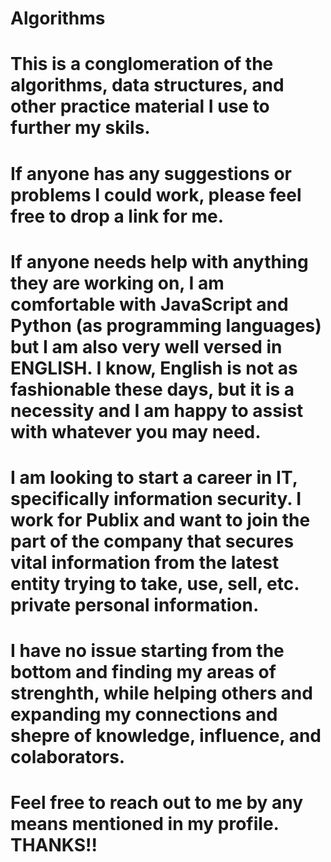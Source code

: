 # Algorithms
# This is a conglomeration of the algorithms, data structures, and other practice material I use to further my skils.
# If anyone has any suggestions or problems I could work, please feel free to drop a link for me.
# If anyone needs help with anything they are working on, I am comfortable with JavaScript and Python (as programming languages) but I am also very well versed in ENGLISH. I know, English is not as fashionable these days, but it is a necessity and I am happy to assist with whatever you may need. 
# I am looking to start a career in IT, specifically information security. I work for Publix and want to join the part of the company that secures vital information from the latest entity trying to take, use, sell, etc. private personal information. 
# I have no issue starting from the bottom and finding my areas of strenghth, while helping others and expanding my connections and shepre of knowledge, influence, and colaborators. 
# Feel free to reach out to me by any means mentioned in my profile. THANKS!!
